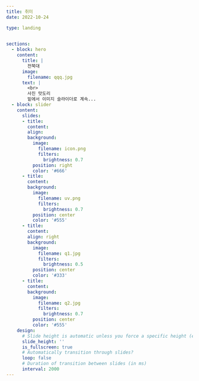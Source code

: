 ```yaml
---
title: 취미
date: 2022-10-24

type: landing

  
sections:
  - block: hero
    content:
      title: |
        전북대 
      image:
        filename: qqq.jpg
      text: |
        <br>     
        사진 맛도리
        밑에서 이미지 슬라이더로 계속...
  - block: slider
    content:
      slides:
      - title: 
        content: 
        align: 
        background:
          image:
            filename: icon.png
            filters:
              brightness: 0.7
          position: right
          color: '#666'
      - title: 
        content: 
        background:
          image:
            filename: uv.png
            filters:
              brightness: 0.7
          position: center
          color: '#555'
      - title: 
        content: 
        align: right
        background:
          image:
            filename: q1.jpg
            filters:
              brightness: 0.5
          position: center
          color: '#333'
      - title: 
        content: 
        background:
          image:
            filename: q2.jpg
            filters:
              brightness: 0.7
          position: center
          color: '#555'    
    design:
      # Slide height is automatic unless you force a specific height (e.g. '400px')
      slide_height: ''
      is_fullscreen: true
      # Automatically transition through slides?
      loop: false
      # Duration of transition between slides (in ms)
      interval: 2000
---
```


